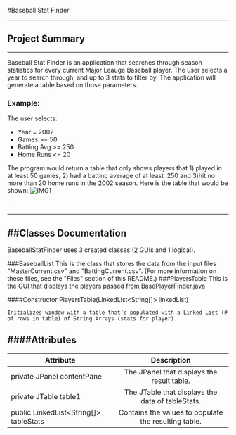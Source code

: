 #Baseball Stat Finder

---
## Project Summary ##
----

Baseball Stat Finder is an application that searches through season statistics for every current Major Leauge Baseball player. The user selects a year to search through, and up to 3 stats to filter by. The application will generate a table based on those parameters. 

### Example:
  
  The user selects:   
  - Year = 2002
  - Games >= 50
  - Batting Avg >=.250
  - Home Runs <= 20
  
The program would return a table that only shows players that 1) played in at least 50 games, 2) had a batting average of at least .250 and 3)hit no more than 20 home runs in the 2002 season. Here is the table that would be shown: ![IMG1](http://i.imgur.com/3EY0ULt.png)
  
. 
  
  
---
##Classes Documentation
---
BaseballStatFinder uses 3 created classes (2 GUIs and 1 logical). 

###BaseballList
This is the class that stores the data from the input files "MasterCurrent.csv" and "BattingCurrent.csv". (For more information on these files, see the "Files" section of this README.) 
###PlayersTable
This is the GUI that displays the players passed from BasePlayerFinder.java

####Constructor
PlayersTable(LinkedList<String[]> linkedList)

	Initializes window with a table that’s populated with a Linked List (# of rows in table) of String Arrays (stats for player).
    
####Attributes
----


| Attribute | Description|
| ------------- |:-------------:|
| private JPanel contentPane      | The JPanel that displays the result table. |
| private JTable table1      | The JTable that displays the data of tableStats.      | 
| public LinkedList<String[]> tableStats | Contains the values to populate the resulting table.      | 




